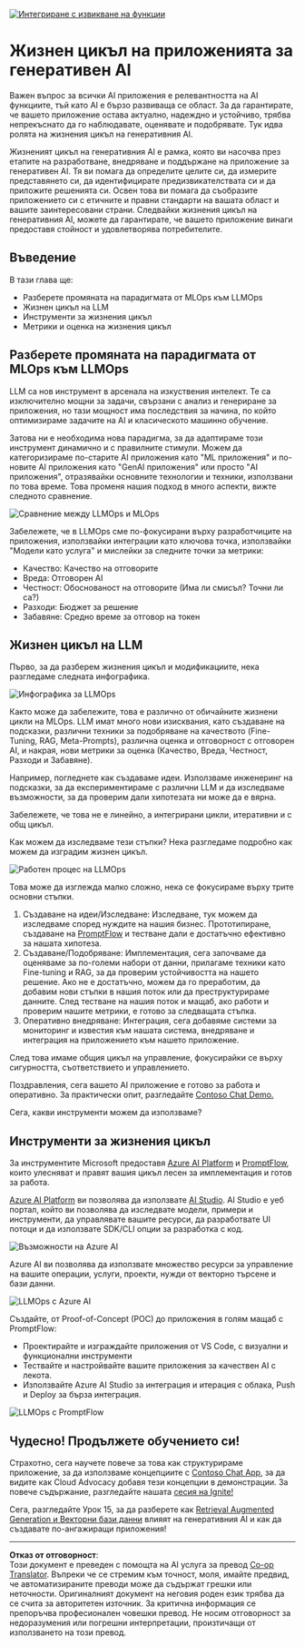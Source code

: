 <!--
CO_OP_TRANSLATOR_METADATA:
{
  "original_hash": "b9d32511b27373a1b21b5789d4fda057",
  "translation_date": "2025-10-17T22:20:03+00:00",
  "source_file": "14-the-generative-ai-application-lifecycle/README.md",
  "language_code": "bg"
}
-->
[![Интегриране с извикване на функции](../../../translated_images/14-lesson-banner.066d74a31727ac121eeac06376a068a397d8e335281e63ce94130d11f516e46b.bg.png)](https://youtu.be/ewtQY_RJrzs?si=dyJ2bjiljH7UUHCh)

# Жизнен цикъл на приложенията за генеративен AI

Важен въпрос за всички AI приложения е релевантността на AI функциите, тъй като AI е бързо развиваща се област. За да гарантирате, че вашето приложение остава актуално, надеждно и устойчиво, трябва непрекъснато да го наблюдавате, оценявате и подобрявате. Тук идва ролята на жизнения цикъл на генеративния AI.

Жизненият цикъл на генеративния AI е рамка, която ви насочва през етапите на разработване, внедряване и поддържане на приложение за генеративен AI. Тя ви помага да определите целите си, да измерите представянето си, да идентифицирате предизвикателствата си и да приложите решенията си. Освен това ви помага да съобразите приложението си с етичните и правни стандарти на вашата област и вашите заинтересовани страни. Следвайки жизнения цикъл на генеративния AI, можете да гарантирате, че вашето приложение винаги предоставя стойност и удовлетворява потребителите.

## Въведение

В тази глава ще:

- Разберете промяната на парадигмата от MLOps към LLMOps
- Жизнен цикъл на LLM
- Инструменти за жизнения цикъл
- Метрики и оценка на жизнения цикъл

## Разберете промяната на парадигмата от MLOps към LLMOps

LLM са нов инструмент в арсенала на изкуствения интелект. Те са изключително мощни за задачи, свързани с анализ и генериране за приложения, но тази мощност има последствия за начина, по който оптимизираме задачите на AI и класическото машинно обучение.

Затова ни е необходима нова парадигма, за да адаптираме този инструмент динамично и с правилните стимули. Можем да категоризираме по-старите AI приложения като "ML приложения" и по-новите AI приложения като "GenAI приложения" или просто "AI приложения", отразявайки основните технологии и техники, използвани по това време. Това променя нашия подход в много аспекти, вижте следното сравнение.

![Сравнение между LLMOps и MLOps](../../../translated_images/01-llmops-shift.29bc933cb3bb0080a562e1655c0c719b71a72c3be6252d5c564b7f598987e602.bg.png)

Забележете, че в LLMOps сме по-фокусирани върху разработчиците на приложения, използвайки интеграции като ключова точка, използвайки "Модели като услуга" и мислейки за следните точки за метрики:

- Качество: Качество на отговорите
- Вреда: Отговорен AI
- Честност: Обоснованост на отговорите (Има ли смисъл? Точни ли са?)
- Разходи: Бюджет за решение
- Забавяне: Средно време за отговор на токен

## Жизнен цикъл на LLM

Първо, за да разберем жизнения цикъл и модификациите, нека разгледаме следната инфографика.

![Инфографика за LLMOps](../../../translated_images/02-llmops.70a942ead05a7645db740f68727d90160cb438ab71f0fb20548bc7fe5cad83ff.bg.png)

Както може да забележите, това е различно от обичайните жизнени цикли на MLOps. LLM имат много нови изисквания, като създаване на подсказки, различни техники за подобряване на качеството (Fine-Tuning, RAG, Meta-Prompts), различна оценка и отговорност с отговорен AI, и накрая, нови метрики за оценка (Качество, Вреда, Честност, Разходи и Забавяне).

Например, погледнете как създаваме идеи. Използваме инженеринг на подсказки, за да експериментираме с различни LLM и да изследваме възможности, за да проверим дали хипотезата ни може да е вярна.

Забележете, че това не е линейно, а интегрирани цикли, итеративни и с общ цикъл.

Как можем да изследваме тези стъпки? Нека разгледаме подробно как можем да изградим жизнен цикъл.

![Работен процес на LLMOps](../../../translated_images/03-llm-stage-flows.3a1e1c401235a6cfa886ed6ba04aa52a096a545e1bc44fa54d7d5983a7201892.bg.png)

Това може да изглежда малко сложно, нека се фокусираме върху трите основни стъпки.

1. Създаване на идеи/Изследване: Изследване, тук можем да изследваме според нуждите на нашия бизнес. Прототипиране, създаване на [PromptFlow](https://microsoft.github.io/promptflow/index.html?WT.mc_id=academic-105485-koreyst) и тестване дали е достатъчно ефективно за нашата хипотеза.
2. Създаване/Подобряване: Имплементация, сега започваме да оценяваме за по-големи набори от данни, прилагаме техники като Fine-tuning и RAG, за да проверим устойчивостта на нашето решение. Ако не е достатъчно, можем да го преработим, да добавим нови стъпки в нашия поток или да преструктурираме данните. След тестване на нашия поток и мащаб, ако работи и проверим нашите метрики, е готово за следващата стъпка.
3. Оперативно внедряване: Интеграция, сега добавяме системи за мониторинг и известия към нашата система, внедряване и интеграция на приложението към нашето приложение.

След това имаме общия цикъл на управление, фокусирайки се върху сигурността, съответствието и управлението.

Поздравления, сега вашето AI приложение е готово за работа и оперативно. За практически опит, разгледайте [Contoso Chat Demo.](https://nitya.github.io/contoso-chat/?WT.mc_id=academic-105485-koreys)

Сега, какви инструменти можем да използваме?

## Инструменти за жизнения цикъл

За инструментите Microsoft предоставя [Azure AI Platform](https://azure.microsoft.com/solutions/ai/?WT.mc_id=academic-105485-koreys) и [PromptFlow](https://microsoft.github.io/promptflow/index.html?WT.mc_id=academic-105485-koreyst), които улесняват и правят вашия цикъл лесен за имплементация и готов за работа.

[Azure AI Platform](https://azure.microsoft.com/solutions/ai/?WT.mc_id=academic-105485-koreys) ви позволява да използвате [AI Studio](https://ai.azure.com/?WT.mc_id=academic-105485-koreys). AI Studio е уеб портал, който ви позволява да изследвате модели, примери и инструменти, да управлявате вашите ресурси, да разработвате UI потоци и да използвате SDK/CLI опции за разработка с код.

![Възможности на Azure AI](../../../translated_images/04-azure-ai-platform.80203baf03a12fa8b166e194928f057074843d1955177baf0f5b53d50d7b6153.bg.png)

Azure AI ви позволява да използвате множество ресурси за управление на вашите операции, услуги, проекти, нужди от векторно търсене и бази данни.

![LLMOps с Azure AI](../../../translated_images/05-llm-azure-ai-prompt.a5ce85cdbb494bdf95420668e3464aae70d8b22275a744254e941dd5e73ae0d2.bg.png)

Създайте, от Proof-of-Concept (POC) до приложения в голям мащаб с PromptFlow:

- Проектирайте и изграждайте приложения от VS Code, с визуални и функционални инструменти
- Тествайте и настройвайте вашите приложения за качествен AI с лекота.
- Използвайте Azure AI Studio за интеграция и итерация с облака, Push и Deploy за бърза интеграция.

![LLMOps с PromptFlow](../../../translated_images/06-llm-promptflow.a183eba07a3a7fdf4aa74db92a318b8cbbf4a608671f6b166216358d3203d8d4.bg.png)

## Чудесно! Продължете обучението си!

Страхотно, сега научете повече за това как структурираме приложение, за да използваме концепциите с [Contoso Chat App](https://nitya.github.io/contoso-chat/?WT.mc_id=academic-105485-koreyst), за да видите как Cloud Advocacy добавя тези концепции в демонстрации. За повече съдържание, разгледайте нашата [сесия на Ignite!](https://www.youtube.com/watch?v=DdOylyrTOWg)

Сега, разгледайте Урок 15, за да разберете как [Retrieval Augmented Generation и Векторни бази данни](../15-rag-and-vector-databases/README.md?WT.mc_id=academic-105485-koreyst) влияят на генеративния AI и как да създавате по-ангажиращи приложения!

---

**Отказ от отговорност**:  
Този документ е преведен с помощта на AI услуга за превод [Co-op Translator](https://github.com/Azure/co-op-translator). Въпреки че се стремим към точност, моля, имайте предвид, че автоматизираните преводи може да съдържат грешки или неточности. Оригиналният документ на неговия роден език трябва да се счита за авторитетен източник. За критична информация се препоръчва професионален човешки превод. Не носим отговорност за недоразумения или погрешни интерпретации, произтичащи от използването на този превод.